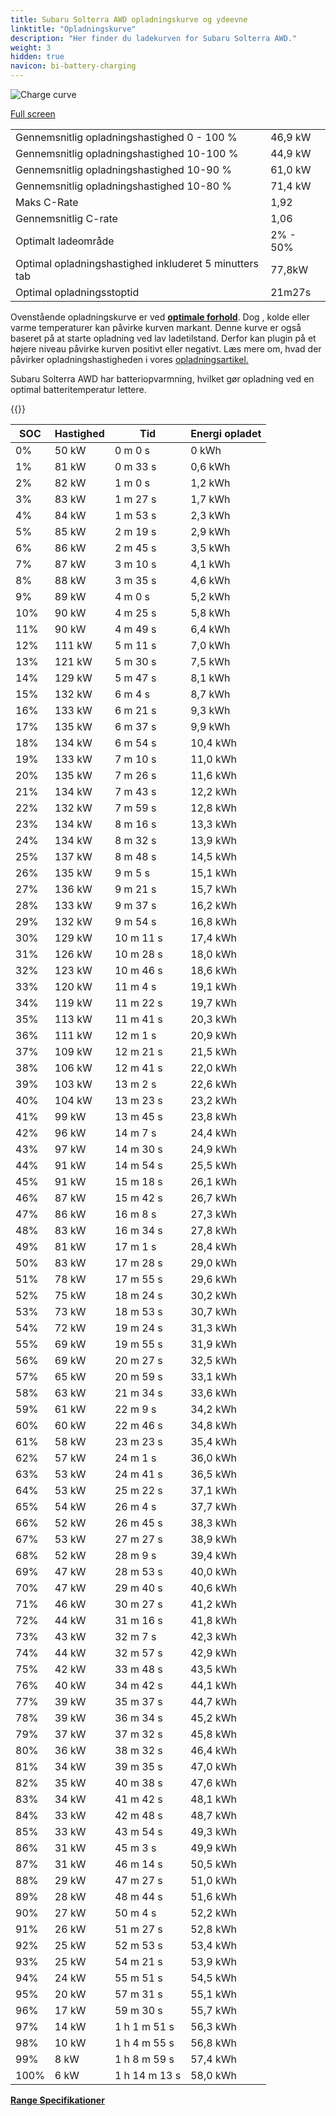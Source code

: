 ```yaml
---
title: Subaru Solterra AWD opladningskurve og ydeevne
linktitle: "Opladningskurve"
description: "Her finder du ladekurven for Subaru Solterra AWD."
weight: 3
hidden: true
navicon: bi-battery-charging
---
```

<!-- markdownlint-disable MD033 -->
<img src="../chargingcurve.svg" alt="Charge curve" class="img-fluid">

[Full screen](../chargingcurve.svg)


<table class="table table-striped border">
<tbody>
<tr>
<td>Gennemsnitlig opladningshastighed 0 - 100 %</td><td>46,9 kW</td>
</tr>
<tr>
<td>Gennemsnitlig opladningshastighed 10-100 %</td><td>44,9 kW</td>
</tr>
<tr>
<td>Gennemsnitlig opladningshastighed 10-90 %</td><td>61,0 kW</td>
</tr>
<tr>
<td>Gennemsnitlig opladningshastighed 10-80 %</td><td>71,4 kW</td>
</tr>
<tr>
<td>Maks C-Rate</td><td>1,92</td>
</tr>
<tr>
<td>Gennemsnitlig C-rate</td><td>1,06</td>
</tr>
<tr>
<td>Optimalt ladeområde</td><td>2% - 50%</td>
</tr>
<tr>
<td>Optimal opladningshastighed inkluderet 5 minutters tab</td><td>77,8kW</td>
</tr>
<tr>
<td>Optimal opladningsstoptid</td><td>21m27s</td>
</tr>
</tbody>
</table>


Ovenstående opladningskurve er ved **[optimale forhold](../../../../../technology/battery/charging/#temperature)**. Dog , kolde eller varme temperaturer kan påvirke kurven markant. Denne kurve er også baseret på at starte opladning ved lav ladetilstand. Derfor kan plugin på et højere niveau påvirke kurven positivt eller negativt. Læs mere om, hvad der påvirker opladningshastigheden i vores [opladningsartikel.](../../../../../technology/battery/charging/)


Subaru Solterra AWD har batteriopvarmning, hvilket gør opladning ved en optimal batteritemperatur lettere.


{{<evkxdisplayaddarticle />}}
<table class="table table-striped border">
<thead>
<tr><th>SOC</th><th>Hastighed</th><th>Tid</th><th>Energi opladet</th></tr>
</thead>
<tbody>
<tr>
<td>0%</td><td>50 kW</td><td> 0 m 0 s </td><td>0 kWh </td>
</tr>
<tr>
<td>1%</td><td>81 kW</td><td> 0 m 33 s </td><td>0,6 kWh </td>
</tr>
<tr>
<td>2%</td><td>82 kW</td><td> 1 m 0 s </td><td>1,2 kWh </td>
</tr>
<tr>
<td>3%</td><td>83 kW</td><td> 1 m 27 s </td><td>1,7 kWh </td>
</tr>
<tr>
<td>4%</td><td>84 kW</td><td> 1 m 53 s </td><td>2,3 kWh </td>
</tr>
<tr>
<td>5%</td><td>85 kW</td><td> 2 m 19 s </td><td>2,9 kWh </td>
</tr>
<tr>
<td>6%</td><td>86 kW</td><td> 2 m 45 s </td><td>3,5 kWh </td>
</tr>
<tr>
<td>7%</td><td>87 kW</td><td> 3 m 10 s </td><td>4,1 kWh </td>
</tr>
<tr>
<td>8%</td><td>88 kW</td><td> 3 m 35 s </td><td>4,6 kWh </td>
</tr>
<tr>
<td>9%</td><td>89 kW</td><td> 4 m 0 s </td><td>5,2 kWh </td>
</tr>
<tr>
<td>10%</td><td>90 kW</td><td> 4 m 25 s </td><td>5,8 kWh </td>
</tr>
<tr>
<td>11%</td><td>90 kW</td><td> 4 m 49 s </td><td>6,4 kWh </td>
</tr>
<tr>
<td>12%</td><td>111 kW</td><td> 5 m 11 s </td><td>7,0 kWh </td>
</tr>
<tr>
<td>13%</td><td>121 kW</td><td> 5 m 30 s </td><td>7,5 kWh </td>
</tr>
<tr>
<td>14%</td><td>129 kW</td><td> 5 m 47 s </td><td>8,1 kWh </td>
</tr>
<tr>
<td>15%</td><td>132 kW</td><td> 6 m 4 s </td><td>8,7 kWh </td>
</tr>
<tr>
<td>16%</td><td>133 kW</td><td> 6 m 21 s </td><td>9,3 kWh </td>
</tr>
<tr>
<td>17%</td><td>135 kW</td><td> 6 m 37 s </td><td>9,9 kWh </td>
</tr>
<tr>
<td>18%</td><td>134 kW</td><td> 6 m 54 s </td><td>10,4 kWh </td>
</tr>
<tr>
<td>19%</td><td>133 kW</td><td> 7 m 10 s </td><td>11,0 kWh </td>
</tr>
<tr>
<td>20%</td><td>135 kW</td><td> 7 m 26 s </td><td>11,6 kWh </td>
</tr>
<tr>
<td>21%</td><td>134 kW</td><td> 7 m 43 s </td><td>12,2 kWh </td>
</tr>
<tr>
<td>22%</td><td>132 kW</td><td> 7 m 59 s </td><td>12,8 kWh </td>
</tr>
<tr>
<td>23%</td><td>134 kW</td><td> 8 m 16 s </td><td>13,3 kWh </td>
</tr>
<tr>
<td>24%</td><td>134 kW</td><td> 8 m 32 s </td><td>13,9 kWh </td>
</tr>
<tr>
<td>25%</td><td>137 kW</td><td> 8 m 48 s </td><td>14,5 kWh </td>
</tr>
<tr>
<td>26%</td><td>135 kW</td><td> 9 m 5 s </td><td>15,1 kWh </td>
</tr>
<tr>
<td>27%</td><td>136 kW</td><td> 9 m 21 s </td><td>15,7 kWh </td>
</tr>
<tr>
<td>28%</td><td>133 kW</td><td> 9 m 37 s </td><td>16,2 kWh </td>
</tr>
<tr>
<td>29%</td><td>132 kW</td><td> 9 m 54 s </td><td>16,8 kWh </td>
</tr>
<tr>
<td>30%</td><td>129 kW</td><td> 10 m 11 s </td><td>17,4 kWh </td>
</tr>
<tr>
<td>31%</td><td>126 kW</td><td> 10 m 28 s </td><td>18,0 kWh </td>
</tr>
<tr>
<td>32%</td><td>123 kW</td><td> 10 m 46 s </td><td>18,6 kWh </td>
</tr>
<tr>
<td>33%</td><td>120 kW</td><td> 11 m 4 s </td><td>19,1 kWh </td>
</tr>
<tr>
<td>34%</td><td>119 kW</td><td> 11 m 22 s </td><td>19,7 kWh </td>
</tr>
<tr>
<td>35%</td><td>113 kW</td><td> 11 m 41 s </td><td>20,3 kWh </td>
</tr>
<tr>
<td>36%</td><td>111 kW</td><td> 12 m 1 s </td><td>20,9 kWh </td>
</tr>
<tr>
<td>37%</td><td>109 kW</td><td> 12 m 21 s </td><td>21,5 kWh </td>
</tr>
<tr>
<td>38%</td><td>106 kW</td><td> 12 m 41 s </td><td>22,0 kWh </td>
</tr>
<tr>
<td>39%</td><td>103 kW</td><td> 13 m 2 s </td><td>22,6 kWh </td>
</tr>
<tr>
<td>40%</td><td>104 kW</td><td> 13 m 23 s </td><td>23,2 kWh </td>
</tr>
<tr>
<td>41%</td><td>99 kW</td><td> 13 m 45 s </td><td>23,8 kWh </td>
</tr>
<tr>
<td>42%</td><td>96 kW</td><td> 14 m 7 s </td><td>24,4 kWh </td>
</tr>
<tr>
<td>43%</td><td>97 kW</td><td> 14 m 30 s </td><td>24,9 kWh </td>
</tr>
<tr>
<td>44%</td><td>91 kW</td><td> 14 m 54 s </td><td>25,5 kWh </td>
</tr>
<tr>
<td>45%</td><td>91 kW</td><td> 15 m 18 s </td><td>26,1 kWh </td>
</tr>
<tr>
<td>46%</td><td>87 kW</td><td> 15 m 42 s </td><td>26,7 kWh </td>
</tr>
<tr>
<td>47%</td><td>86 kW</td><td> 16 m 8 s </td><td>27,3 kWh </td>
</tr>
<tr>
<td>48%</td><td>83 kW</td><td> 16 m 34 s </td><td>27,8 kWh </td>
</tr>
<tr>
<td>49%</td><td>81 kW</td><td> 17 m 1 s </td><td>28,4 kWh </td>
</tr>
<tr>
<td>50%</td><td>83 kW</td><td> 17 m 28 s </td><td>29,0 kWh </td>
</tr>
<tr>
<td>51%</td><td>78 kW</td><td> 17 m 55 s </td><td>29,6 kWh </td>
</tr>
<tr>
<td>52%</td><td>75 kW</td><td> 18 m 24 s </td><td>30,2 kWh </td>
</tr>
<tr>
<td>53%</td><td>73 kW</td><td> 18 m 53 s </td><td>30,7 kWh </td>
</tr>
<tr>
<td>54%</td><td>72 kW</td><td> 19 m 24 s </td><td>31,3 kWh </td>
</tr>
<tr>
<td>55%</td><td>69 kW</td><td> 19 m 55 s </td><td>31,9 kWh </td>
</tr>
<tr>
<td>56%</td><td>69 kW</td><td> 20 m 27 s </td><td>32,5 kWh </td>
</tr>
<tr>
<td>57%</td><td>65 kW</td><td> 20 m 59 s </td><td>33,1 kWh </td>
</tr>
<tr>
<td>58%</td><td>63 kW</td><td> 21 m 34 s </td><td>33,6 kWh </td>
</tr>
<tr>
<td>59%</td><td>61 kW</td><td> 22 m 9 s </td><td>34,2 kWh </td>
</tr>
<tr>
<td>60%</td><td>60 kW</td><td> 22 m 46 s </td><td>34,8 kWh </td>
</tr>
<tr>
<td>61%</td><td>58 kW</td><td> 23 m 23 s </td><td>35,4 kWh </td>
</tr>
<tr>
<td>62%</td><td>57 kW</td><td> 24 m 1 s </td><td>36,0 kWh </td>
</tr>
<tr>
<td>63%</td><td>53 kW</td><td> 24 m 41 s </td><td>36,5 kWh </td>
</tr>
<tr>
<td>64%</td><td>53 kW</td><td> 25 m 22 s </td><td>37,1 kWh </td>
</tr>
<tr>
<td>65%</td><td>54 kW</td><td> 26 m 4 s </td><td>37,7 kWh </td>
</tr>
<tr>
<td>66%</td><td>52 kW</td><td> 26 m 45 s </td><td>38,3 kWh </td>
</tr>
<tr>
<td>67%</td><td>53 kW</td><td> 27 m 27 s </td><td>38,9 kWh </td>
</tr>
<tr>
<td>68%</td><td>52 kW</td><td> 28 m 9 s </td><td>39,4 kWh </td>
</tr>
<tr>
<td>69%</td><td>47 kW</td><td> 28 m 53 s </td><td>40,0 kWh </td>
</tr>
<tr>
<td>70%</td><td>47 kW</td><td> 29 m 40 s </td><td>40,6 kWh </td>
</tr>
<tr>
<td>71%</td><td>46 kW</td><td> 30 m 27 s </td><td>41,2 kWh </td>
</tr>
<tr>
<td>72%</td><td>44 kW</td><td> 31 m 16 s </td><td>41,8 kWh </td>
</tr>
<tr>
<td>73%</td><td>43 kW</td><td> 32 m 7 s </td><td>42,3 kWh </td>
</tr>
<tr>
<td>74%</td><td>44 kW</td><td> 32 m 57 s </td><td>42,9 kWh </td>
</tr>
<tr>
<td>75%</td><td>42 kW</td><td> 33 m 48 s </td><td>43,5 kWh </td>
</tr>
<tr>
<td>76%</td><td>40 kW</td><td> 34 m 42 s </td><td>44,1 kWh </td>
</tr>
<tr>
<td>77%</td><td>39 kW</td><td> 35 m 37 s </td><td>44,7 kWh </td>
</tr>
<tr>
<td>78%</td><td>39 kW</td><td> 36 m 34 s </td><td>45,2 kWh </td>
</tr>
<tr>
<td>79%</td><td>37 kW</td><td> 37 m 32 s </td><td>45,8 kWh </td>
</tr>
<tr>
<td>80%</td><td>36 kW</td><td> 38 m 32 s </td><td>46,4 kWh </td>
</tr>
<tr>
<td>81%</td><td>34 kW</td><td> 39 m 35 s </td><td>47,0 kWh </td>
</tr>
<tr>
<td>82%</td><td>35 kW</td><td> 40 m 38 s </td><td>47,6 kWh </td>
</tr>
<tr>
<td>83%</td><td>34 kW</td><td> 41 m 42 s </td><td>48,1 kWh </td>
</tr>
<tr>
<td>84%</td><td>33 kW</td><td> 42 m 48 s </td><td>48,7 kWh </td>
</tr>
<tr>
<td>85%</td><td>33 kW</td><td> 43 m 54 s </td><td>49,3 kWh </td>
</tr>
<tr>
<td>86%</td><td>31 kW</td><td> 45 m 3 s </td><td>49,9 kWh </td>
</tr>
<tr>
<td>87%</td><td>31 kW</td><td> 46 m 14 s </td><td>50,5 kWh </td>
</tr>
<tr>
<td>88%</td><td>29 kW</td><td> 47 m 27 s </td><td>51,0 kWh </td>
</tr>
<tr>
<td>89%</td><td>28 kW</td><td> 48 m 44 s </td><td>51,6 kWh </td>
</tr>
<tr>
<td>90%</td><td>27 kW</td><td> 50 m 4 s </td><td>52,2 kWh </td>
</tr>
<tr>
<td>91%</td><td>26 kW</td><td> 51 m 27 s </td><td>52,8 kWh </td>
</tr>
<tr>
<td>92%</td><td>25 kW</td><td> 52 m 53 s </td><td>53,4 kWh </td>
</tr>
<tr>
<td>93%</td><td>25 kW</td><td> 54 m 21 s </td><td>53,9 kWh </td>
</tr>
<tr>
<td>94%</td><td>24 kW</td><td> 55 m 51 s </td><td>54,5 kWh </td>
</tr>
<tr>
<td>95%</td><td>20 kW</td><td> 57 m 31 s </td><td>55,1 kWh </td>
</tr>
<tr>
<td>96%</td><td>17 kW</td><td> 59 m 30 s </td><td>55,7 kWh </td>
</tr>
<tr>
<td>97%</td><td>14 kW</td><td>1 h 1 m 51 s </td><td>56,3 kWh </td>
</tr>
<tr>
<td>98%</td><td>10 kW</td><td>1 h 4 m 55 s </td><td>56,8 kWh </td>
</tr>
<tr>
<td>99%</td><td>8 kW</td><td>1 h 8 m 59 s </td><td>57,4 kWh </td>
</tr>
<tr>
<td>100%</td><td>6 kW</td><td>1 h 14 m 13 s </td><td>58,0 kWh </td>
</tr>
</tbody>
</table>

<div class="mt-3 mb-3">
<a href="../rangeandconsumption/" class="text-decoration-none text-black">
<strong><i class="bi-arrow-left"></i> Range </strong>
</a>
<a href="../specifications/" class="text-decoration-none text-black float-end">
<strong>Specifikationer <i class="bi-arrow-right"></i></strong>
</a>
</div>
